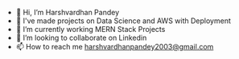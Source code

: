- 👋 Hi, I’m Harshvardhan Pandey
- 👀 I've made projects on Data Science and AWS with Deployment 
- 🌱 I’m currently working MERN Stack Projects
- 💞️ I’m looking to collaborate on Linkedin
- 📫 How to reach me harshvardhanpandey2003@gmail.com

<!---
HarshvardhanPandey2003/HarshvardhanPandey2003 is a ✨ special ✨ repository because its `README.md` (this file) appears on your GitHub profile.
You can click the Preview link to take a look at your changes.
--->
